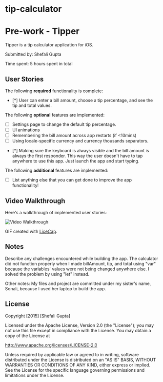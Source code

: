 # tip-calculator
# Pre-work - Tipper

Tipper is a tip calculator application for iOS.

Submitted by: Shefali Gupta

Time spent: 5 hours spent in total

## User Stories

The following **required** functionality is complete:
* [*] User can enter a bill amount, choose a tip percentage, and see the tip and total values.

The following **optional** features are implemented:
* [ ] Settings page to change the default tip percentage.
* [ ] UI animations
* [ ] Remembering the bill amount across app restarts (if <10mins)
* [ ] Using locale-specific currency and currency thousands separators.
* [*] Making sure the keyboard is always visible and the bill amount is always the first responder. This way the user doesn't have to tap anywhere to use this app. Just launch the app and start typing.

The following **additional** features are implemented:

- [ ] List anything else that you can get done to improve the app functionality!

## Video Walkthrough 

Here's a walkthrough of implemented user stories:

<img src='http://i.imgur.com/kp6R9l8.gif' title='Video Walkthrough' width='' alt='Video Walkthrough' />

GIF created with [LiceCap](http://www.cockos.com/licecap/).

## Notes

Describe any challenges encountered while building the app.
The calculator did not function properly when I made billAmount, tip, and total using "var" because the variables' values were not being changed anywhere else. I solved the problem by using "let" instead.

Other notes: My files and project are committed under my sister's name, Sonali, because I used her laptop to build the app.

## License

Copyright [2015] [Shefali Gupta]

Licensed under the Apache License, Version 2.0 (the "License");
you may not use this file except in compliance with the License.
You may obtain a copy of the License at

http://www.apache.org/licenses/LICENSE-2.0

Unless required by applicable law or agreed to in writing, software
distributed under the License is distributed on an "AS IS" BASIS,
WITHOUT WARRANTIES OR CONDITIONS OF ANY KIND, either express or implied.
See the License for the specific language governing permissions and
limitations under the License.
